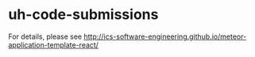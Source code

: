 # uh-code-submissions

For details, please see http://ics-software-engineering.github.io/meteor-application-template-react/
